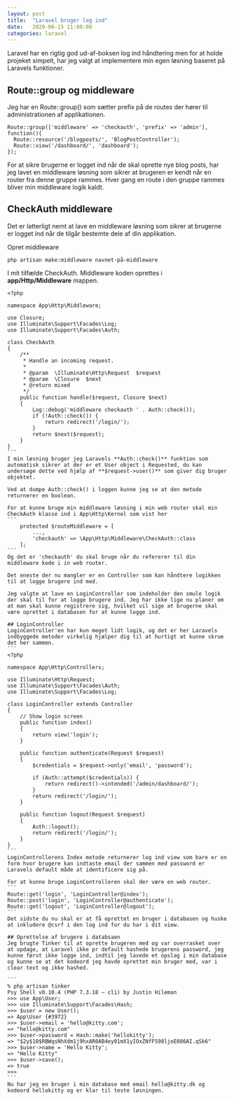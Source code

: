 ```yaml
---
layout: post
title:  "Laravel bruger log ind"
date:   2020-06-15 11:00:00
categories: laravel
---
```

Laravel har en rigtig god ud-af-boksen log ind håndtering men for at holde projeket simpelt, har jeg valgt at implementere min egen løsning baseret på Laravels funktioner.

## Route::group og middleware
Jeg har en Route::group() som sætter prefix på de routes der hører til administrationen af applikationen.

```
Route::group(['middleware' => 'checkauth', 'prefix' => 'admin'], function(){
  Route::resource('/blogposts/', 'BlogPostController');
  Route::view('/dashboard/', 'dashboard');
});
```
For at sikre brugerne er logget ind når de skal oprette nye blog posts, har jeg lavet en middleware løsning som sikrer at brugeren er kendt når en router fra denne gruppe rammes. Hver gang en route i den gruppe rammes bliver min middleware logik kaldt.

## CheckAuth middleware
Det er latterligt nemt at lave en middleware løsning som sikrer at brugerne er logget ind når de tilgår bestemte dele af din applikation.

Opret middleware
```
php artisan make:middleware navnet-på-middleware
```
I mit tilfælde CheckAuth. Middleware koden oprettes i **app/Http/Middleware** mappen.
````
<?php

namespace App\Http\Middleware;

use Closure;
use Illuminate\Support\Facades\Log;
use Illuminate\Support\Facades\Auth;

class CheckAuth
{
    /**
     * Handle an incoming request.
     *
     * @param  \Illuminate\Http\Request  $request
     * @param  \Closure  $next
     * @return mixed
     */
    public function handle($request, Closure $next)
    {
        Log::debug('middleware checkauth ' . Auth::check());
        if (!Auth::check()) {
            return redirect('/login/');
        }
        return $next($request);
    }
}
```
I min løsning bruger jeg Laravels **Auth::check()** funktion som automatisk sikrer at der er et User object i Requested, du kan undersøge dette ved hjælp af **$request->user()** som giver dig bruger objektet.

Ved at dumpe Auth::check() i loggen kunne jeg se at den metode returnerer en boolean.

For at kunne bruge min middleware løsning i min web router skal min CheckAuth klasse ind i App\Http\Kernel som vist her
```
    protected $routeMiddleware = [
        ...,
        'checkauth' => \App\Http\Middleware\CheckAuth::class
    ];
```
Og det er 'checkauth' du skal bruge når du refererer til din middleware kode i in web router.

Det eneste der nu mangler er en Controller som kan håndtere logikken til at logge brugere ind med.

Jeg valgte at lave en LoginController som indeholder den smule logik der skal til for at logge brugere ind. Jeg har ikke lige nu planer om at man skal kunne registrere sig, hvilket vil sige at brugerne skal være oprettet i databasen for at kunne logge ind.

## LoginController
LoginController'en har kun meget lidt logik, og det er her Laravels indbyggede metoder virkelig hjælper dig til at hurtigt at kunne skrue det her sammen.
```
<?php

namespace App\Http\Controllers;

use Illuminate\Http\Request;
use Illuminate\Support\Facades\Auth;
use Illuminate\Support\Facades\Log;

class LoginController extends Controller
{
    // Show login screen
    public function index()
    {
        return view('login');
    }

    public function authenticate(Request $request)
    {
        $credentials = $request->only('email', 'password');

        if (Auth::attempt($credentials)) {
            return redirect()->intended('/admin/dashboard/');
        }
        return redirect('/login/');
    }

    public function logout(Request $request)
    {
        Auth::logout();
        return redirect('/login/');
    }
}
```
LoginControllerens Index metode returnerer log ind view som bare er en form hvor brugere kan indtaste email der sammen med password er Laravels default måde at identificere sig på.

For at kunne bruge LoginControlleren skal der være en web router.
```
Route::get('login', 'LoginController@index');
Route::post('login', 'LoginController@authenticate');
Route::get('logout', 'LoginController@logout');
```
Det sidste du nu skal er at få oprettet en bruger i databasen og huske at inkludere @csrf i den log ind for du har i dit view.

## Oprettelse af brugere i databsaen
Jeg brugte Tinker til at oprette brugeren med og var overrasket over at opdage, at Laravel ikke pr default hashede brugerens password, jeg kunne først ikke logge ind, indtil jeg lavede et opslag i min database og kunne se at det kodeord jeg havde oprettet min bruger med, var i clear text og ikke hashed.

```
% php artisan tinker
Psy Shell v0.10.4 (PHP 7.3.18 — cli) by Justin Hileman
>>> use App\User;
>>> use Illuminate\Support\Facades\Hash;
>>> $user = new User();
=> App\User {#3972}
>>> $user->email = 'hello@kitty.com';
=> "hello@kitty.com"
>>> $user->password = Hash::make('hellokitty');
=> "$2y$10$RBWqsNhXdm1j9hxAR0AB4ey01mX1yIOxZNfFS98ljoE086AI.qSk6"
>>> $user->name = 'Hello Kitty';
=> "Hello Kitty"
>>> $user->save();
=> true
>>> 
```
Nu har jeg en bruger i min database med email hello@kitty.dk og kodeord hellokitty og er klar til teste løsningen.
